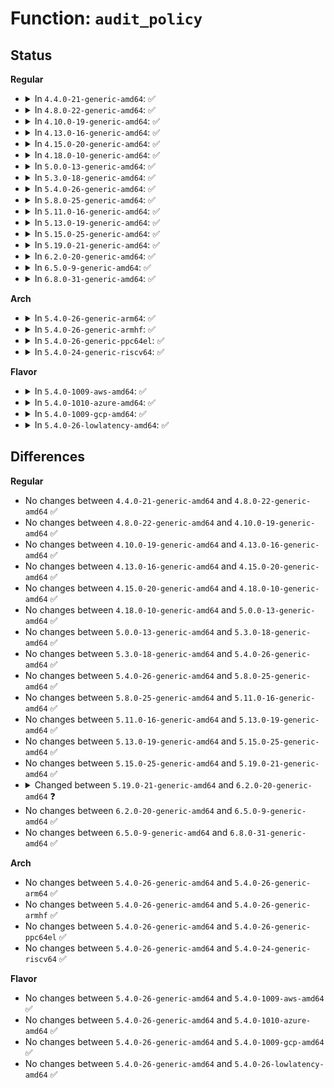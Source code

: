 # Function: <code>audit_policy</code>

## Status
<b>Regular</b>
<ul>
<li>
<details>
<summary>In <code>4.4.0-21-generic-amd64</code>: ✅</summary>

```c
int audit_policy(struct aa_label * label, const char * op, const char * ns_name, const char * name, const char * info, int error)
```

```json
{
  "name": "audit_policy",
  "collision_type": "Unique Static",
  "inline_type": "No",
  "funcs": [
    {
      "addr": 18446744071582510896,
      "name": "audit_policy",
      "external": false,
      "loc": "security/apparmor/policy.c:603",
      "file": "security/apparmor/policy.c",
      "inline": "seen, unknown",
      "caller_inline": [],
      "caller_func": [
        "security/apparmor/policy.c:aa_may_manage_policy",
        "security/apparmor/policy.c:aa_may_manage_policy",
        "security/apparmor/policy.c:aa_replace_profiles",
        "security/apparmor/policy.c:aa_replace_profiles",
        "security/apparmor/policy.c:aa_remove_profiles",
        "security/apparmor/policy.c:aa_remove_profiles",
        "security/apparmor/policy.c:aa_remove_profiles"
      ]
    }
  ],
  "symbols": [
    {
      "addr": 18446744071582510896,
      "name": "audit_policy",
      "section": ".text",
      "bind": "STB_LOCAL",
      "size": 169
    }
  ]
}
```
</details>
</li>
<li>
<details>
<summary>In <code>4.8.0-22-generic-amd64</code>: ✅</summary>

```c
int audit_policy(struct aa_label * label, const char * op, const char * ns_name, const char * name, const char * info, int error)
```

```json
{
  "name": "audit_policy",
  "collision_type": "Unique Static",
  "inline_type": "No",
  "funcs": [
    {
      "addr": 18446744071582746272,
      "name": "audit_policy",
      "external": false,
      "loc": "security/apparmor/policy.c:628",
      "file": "security/apparmor/policy.c",
      "inline": "seen, unknown",
      "caller_inline": [],
      "caller_func": [
        "security/apparmor/policy.c:aa_remove_profiles",
        "security/apparmor/policy.c:aa_remove_profiles",
        "security/apparmor/policy.c:aa_remove_profiles",
        "security/apparmor/policy.c:aa_replace_profiles",
        "security/apparmor/policy.c:aa_replace_profiles",
        "security/apparmor/policy.c:aa_replace_profiles",
        "security/apparmor/policy.c:aa_may_manage_policy"
      ]
    }
  ],
  "symbols": [
    {
      "addr": 18446744071582746272,
      "name": "audit_policy",
      "section": ".text",
      "bind": "STB_LOCAL",
      "size": 169
    }
  ]
}
```
</details>
</li>
<li>
<details>
<summary>In <code>4.10.0-19-generic-amd64</code>: ✅</summary>

```c
int audit_policy(struct aa_label * label, const char * op, const char * ns_name, const char * name, const char * info, int error)
```

```json
{
  "name": "audit_policy",
  "collision_type": "Unique Static",
  "inline_type": "No",
  "funcs": [
    {
      "addr": 18446744071582841408,
      "name": "audit_policy",
      "external": false,
      "loc": "security/apparmor/policy.c:629",
      "file": "security/apparmor/policy.c",
      "inline": "seen, unknown",
      "caller_inline": [],
      "caller_func": [
        "security/apparmor/policy.c:aa_remove_profiles",
        "security/apparmor/policy.c:aa_remove_profiles",
        "security/apparmor/policy.c:aa_remove_profiles",
        "security/apparmor/policy.c:aa_remove_profiles",
        "security/apparmor/policy.c:aa_replace_profiles",
        "security/apparmor/policy.c:aa_replace_profiles",
        "security/apparmor/policy.c:aa_replace_profiles",
        "security/apparmor/policy.c:aa_may_manage_policy"
      ]
    }
  ],
  "symbols": [
    {
      "addr": 18446744071582841408,
      "name": "audit_policy",
      "section": ".text",
      "bind": "STB_LOCAL",
      "size": 169
    }
  ]
}
```
</details>
</li>
<li>
<details>
<summary>In <code>4.13.0-16-generic-amd64</code>: ✅</summary>

```c
int audit_policy(struct aa_label * label, const char * op, const char * ns_name, const char * name, const char * info, int error)
```

```json
{
  "name": "audit_policy",
  "collision_type": "Unique Static",
  "inline_type": "No",
  "funcs": [
    {
      "addr": 18446744071582922064,
      "name": "audit_policy",
      "external": false,
      "loc": "security/apparmor/policy.c:614",
      "file": "security/apparmor/policy.c",
      "inline": "seen, unknown",
      "caller_inline": [],
      "caller_func": [
        "security/apparmor/policy.c:aa_remove_profiles",
        "security/apparmor/policy.c:aa_remove_profiles",
        "security/apparmor/policy.c:aa_remove_profiles",
        "security/apparmor/policy.c:aa_remove_profiles",
        "security/apparmor/policy.c:aa_replace_profiles",
        "security/apparmor/policy.c:aa_replace_profiles",
        "security/apparmor/policy.c:aa_replace_profiles",
        "security/apparmor/policy.c:aa_replace_profiles",
        "security/apparmor/policy.c:aa_may_manage_policy"
      ]
    }
  ],
  "symbols": [
    {
      "addr": 18446744071582922064,
      "name": "audit_policy",
      "section": ".text",
      "bind": "STB_LOCAL",
      "size": 185
    }
  ]
}
```
</details>
</li>
<li>
<details>
<summary>In <code>4.15.0-20-generic-amd64</code>: ✅</summary>

```c
int audit_policy(struct aa_label * label, const char * op, const char * ns_name, const char * name, const char * info, int error)
```

```json
{
  "name": "audit_policy",
  "collision_type": "Unique Static",
  "inline_type": "No",
  "funcs": [
    {
      "addr": 18446744071583081376,
      "name": "audit_policy",
      "external": false,
      "loc": "security/apparmor/policy.c:615",
      "file": "security/apparmor/policy.c",
      "inline": "seen, unknown",
      "caller_inline": [],
      "caller_func": [
        "security/apparmor/policy.c:aa_remove_profiles",
        "security/apparmor/policy.c:aa_remove_profiles",
        "security/apparmor/policy.c:aa_remove_profiles",
        "security/apparmor/policy.c:aa_remove_profiles",
        "security/apparmor/policy.c:aa_replace_profiles",
        "security/apparmor/policy.c:aa_replace_profiles",
        "security/apparmor/policy.c:aa_replace_profiles",
        "security/apparmor/policy.c:aa_replace_profiles",
        "security/apparmor/policy.c:aa_may_manage_policy"
      ]
    }
  ],
  "symbols": [
    {
      "addr": 18446744071583081376,
      "name": "audit_policy",
      "section": ".text",
      "bind": "STB_LOCAL",
      "size": 185
    }
  ]
}
```
</details>
</li>
<li>
<details>
<summary>In <code>4.18.0-10-generic-amd64</code>: ✅</summary>

```c
int audit_policy(struct aa_label * label, const char * op, const char * ns_name, const char * name, const char * info, int error)
```

```json
{
  "name": "audit_policy",
  "collision_type": "Unique Static",
  "inline_type": "No",
  "funcs": [
    {
      "addr": 18446744071583284112,
      "name": "audit_policy",
      "external": false,
      "loc": "security/apparmor/policy.c:620",
      "file": "security/apparmor/policy.c",
      "inline": "seen, unknown",
      "caller_inline": [],
      "caller_func": [
        "security/apparmor/policy.c:aa_remove_profiles",
        "security/apparmor/policy.c:aa_remove_profiles",
        "security/apparmor/policy.c:aa_remove_profiles",
        "security/apparmor/policy.c:aa_remove_profiles",
        "security/apparmor/policy.c:aa_replace_profiles",
        "security/apparmor/policy.c:aa_replace_profiles",
        "security/apparmor/policy.c:aa_replace_profiles",
        "security/apparmor/policy.c:aa_replace_profiles",
        "security/apparmor/policy.c:aa_may_manage_policy"
      ]
    }
  ],
  "symbols": [
    {
      "addr": 18446744071583284112,
      "name": "audit_policy",
      "section": ".text",
      "bind": "STB_LOCAL",
      "size": 185
    }
  ]
}
```
</details>
</li>
<li>
<details>
<summary>In <code>5.0.0-13-generic-amd64</code>: ✅</summary>

```c
int audit_policy(struct aa_label * label, const char * op, const char * ns_name, const char * name, const char * info, int error)
```

```json
{
  "name": "audit_policy",
  "collision_type": "Unique Static",
  "inline_type": "No",
  "funcs": [
    {
      "addr": 18446744071583402496,
      "name": "audit_policy",
      "external": false,
      "loc": "security/apparmor/policy.c:620",
      "file": "security/apparmor/policy.c",
      "inline": "seen, unknown",
      "caller_inline": [],
      "caller_func": [
        "security/apparmor/policy.c:aa_remove_profiles",
        "security/apparmor/policy.c:aa_remove_profiles",
        "security/apparmor/policy.c:aa_remove_profiles",
        "security/apparmor/policy.c:aa_remove_profiles",
        "security/apparmor/policy.c:aa_replace_profiles",
        "security/apparmor/policy.c:aa_replace_profiles",
        "security/apparmor/policy.c:aa_replace_profiles",
        "security/apparmor/policy.c:aa_replace_profiles",
        "security/apparmor/policy.c:aa_may_manage_policy"
      ]
    }
  ],
  "symbols": [
    {
      "addr": 18446744071583402496,
      "name": "audit_policy",
      "section": ".text",
      "bind": "STB_LOCAL",
      "size": 185
    }
  ]
}
```
</details>
</li>
<li>
<details>
<summary>In <code>5.3.0-18-generic-amd64</code>: ✅</summary>

```c
int audit_policy(struct aa_label * label, const char * op, const char * ns_name, const char * name, const char * info, int error)
```

```json
{
  "name": "audit_policy",
  "collision_type": "Unique Static",
  "inline_type": "No",
  "funcs": [
    {
      "addr": 18446744071583588752,
      "name": "audit_policy",
      "external": false,
      "loc": "security/apparmor/policy.c:615",
      "file": "security/apparmor/policy.c",
      "inline": "seen, unknown",
      "caller_inline": [],
      "caller_func": [
        "security/apparmor/policy.c:aa_remove_profiles",
        "security/apparmor/policy.c:aa_remove_profiles",
        "security/apparmor/policy.c:aa_remove_profiles",
        "security/apparmor/policy.c:aa_remove_profiles",
        "security/apparmor/policy.c:aa_replace_profiles",
        "security/apparmor/policy.c:aa_replace_profiles",
        "security/apparmor/policy.c:aa_replace_profiles",
        "security/apparmor/policy.c:aa_replace_profiles",
        "security/apparmor/policy.c:aa_may_manage_policy"
      ]
    }
  ],
  "symbols": [
    {
      "addr": 18446744071583588752,
      "name": "audit_policy",
      "section": ".text",
      "bind": "STB_LOCAL",
      "size": 172
    }
  ]
}
```
</details>
</li>
<li>
<details>
<summary>In <code>5.4.0-26-generic-amd64</code>: ✅</summary>

```c
int audit_policy(struct aa_label * label, const char * op, const char * ns_name, const char * name, const char * info, int error)
```

```json
{
  "name": "audit_policy",
  "collision_type": "Unique Static",
  "inline_type": "No",
  "funcs": [
    {
      "addr": 18446744071583694912,
      "name": "audit_policy",
      "external": false,
      "loc": "security/apparmor/policy.c:615",
      "file": "security/apparmor/policy.c",
      "inline": "seen, unknown",
      "caller_inline": [],
      "caller_func": [
        "security/apparmor/policy.c:aa_remove_profiles",
        "security/apparmor/policy.c:aa_remove_profiles",
        "security/apparmor/policy.c:aa_remove_profiles",
        "security/apparmor/policy.c:aa_remove_profiles",
        "security/apparmor/policy.c:aa_replace_profiles",
        "security/apparmor/policy.c:aa_replace_profiles",
        "security/apparmor/policy.c:aa_replace_profiles",
        "security/apparmor/policy.c:aa_replace_profiles",
        "security/apparmor/policy.c:aa_may_manage_policy"
      ]
    }
  ],
  "symbols": [
    {
      "addr": 18446744071583694912,
      "name": "audit_policy",
      "section": ".text",
      "bind": "STB_LOCAL",
      "size": 172
    }
  ]
}
```
</details>
</li>
<li>
<details>
<summary>In <code>5.8.0-25-generic-amd64</code>: ✅</summary>

```c
int audit_policy(struct aa_label * label, const char * op, const char * ns_name, const char * name, const char * info, int error)
```

```json
{
  "name": "audit_policy",
  "collision_type": "Unique Static",
  "inline_type": "No",
  "funcs": [
    {
      "addr": 18446744071584061984,
      "name": "audit_policy",
      "external": false,
      "loc": "security/apparmor/policy.c:619",
      "file": "security/apparmor/policy.c",
      "inline": "seen, unknown",
      "caller_inline": [],
      "caller_func": [
        "security/apparmor/policy.c:aa_remove_profiles",
        "security/apparmor/policy.c:aa_remove_profiles",
        "security/apparmor/policy.c:aa_remove_profiles",
        "security/apparmor/policy.c:aa_remove_profiles",
        "security/apparmor/policy.c:aa_replace_profiles",
        "security/apparmor/policy.c:aa_replace_profiles",
        "security/apparmor/policy.c:aa_replace_profiles",
        "security/apparmor/policy.c:aa_replace_profiles",
        "security/apparmor/policy.c:aa_may_manage_policy"
      ]
    }
  ],
  "symbols": [
    {
      "addr": 18446744071584061984,
      "name": "audit_policy",
      "section": ".text",
      "bind": "STB_LOCAL",
      "size": 170
    }
  ]
}
```
</details>
</li>
<li>
<details>
<summary>In <code>5.11.0-16-generic-amd64</code>: ✅</summary>

```c
int audit_policy(struct aa_label * label, const char * op, const char * ns_name, const char * name, const char * info, int error)
```

```json
{
  "name": "audit_policy",
  "collision_type": "Unique Static",
  "inline_type": "No",
  "funcs": [
    {
      "addr": 18446744071584181072,
      "name": "audit_policy",
      "external": false,
      "loc": "security/apparmor/policy.c:619",
      "file": "security/apparmor/policy.c",
      "inline": "seen, unknown",
      "caller_inline": [],
      "caller_func": [
        "security/apparmor/policy.c:aa_remove_profiles",
        "security/apparmor/policy.c:aa_remove_profiles",
        "security/apparmor/policy.c:aa_remove_profiles",
        "security/apparmor/policy.c:aa_remove_profiles",
        "security/apparmor/policy.c:aa_replace_profiles",
        "security/apparmor/policy.c:aa_replace_profiles",
        "security/apparmor/policy.c:aa_replace_profiles",
        "security/apparmor/policy.c:aa_replace_profiles",
        "security/apparmor/policy.c:aa_may_manage_policy"
      ]
    }
  ],
  "symbols": [
    {
      "addr": 18446744071584181072,
      "name": "audit_policy",
      "section": ".text",
      "bind": "STB_LOCAL",
      "size": 170
    }
  ]
}
```
</details>
</li>
<li>
<details>
<summary>In <code>5.13.0-19-generic-amd64</code>: ✅</summary>

```c
int audit_policy(struct aa_label * label, const char * op, const char * ns_name, const char * name, const char * info, int error)
```

```json
{
  "name": "audit_policy",
  "collision_type": "Unique Static",
  "inline_type": "No",
  "funcs": [
    {
      "addr": 18446744071584208064,
      "name": "audit_policy",
      "external": false,
      "loc": "security/apparmor/policy.c:619",
      "file": "security/apparmor/policy.c",
      "inline": "seen, unknown",
      "caller_inline": [],
      "caller_func": [
        "security/apparmor/policy.c:aa_remove_profiles",
        "security/apparmor/policy.c:aa_remove_profiles",
        "security/apparmor/policy.c:aa_remove_profiles",
        "security/apparmor/policy.c:aa_remove_profiles",
        "security/apparmor/policy.c:aa_replace_profiles",
        "security/apparmor/policy.c:aa_replace_profiles",
        "security/apparmor/policy.c:aa_replace_profiles",
        "security/apparmor/policy.c:aa_replace_profiles",
        "security/apparmor/policy.c:aa_may_manage_policy"
      ]
    }
  ],
  "symbols": [
    {
      "addr": 18446744071584208064,
      "name": "audit_policy",
      "section": ".text",
      "bind": "STB_LOCAL",
      "size": 170
    }
  ]
}
```
</details>
</li>
<li>
<details>
<summary>In <code>5.15.0-25-generic-amd64</code>: ✅</summary>

```c
int audit_policy(struct aa_label * label, const char * op, const char * ns_name, const char * name, const char * info, int error)
```

```json
{
  "name": "audit_policy",
  "collision_type": "Unique Static",
  "inline_type": "No",
  "funcs": [
    {
      "addr": 18446744071584593328,
      "name": "audit_policy",
      "external": false,
      "loc": "security/apparmor/policy.c:619",
      "file": "security/apparmor/policy.c",
      "inline": "seen, unknown",
      "caller_inline": [],
      "caller_func": [
        "security/apparmor/policy.c:aa_remove_profiles",
        "security/apparmor/policy.c:aa_remove_profiles",
        "security/apparmor/policy.c:aa_remove_profiles",
        "security/apparmor/policy.c:aa_remove_profiles",
        "security/apparmor/policy.c:aa_replace_profiles",
        "security/apparmor/policy.c:aa_replace_profiles",
        "security/apparmor/policy.c:aa_replace_profiles",
        "security/apparmor/policy.c:aa_replace_profiles",
        "security/apparmor/policy.c:aa_may_manage_policy"
      ]
    }
  ],
  "symbols": [
    {
      "addr": 18446744071584593328,
      "name": "audit_policy",
      "section": ".text",
      "bind": "STB_LOCAL",
      "size": 170
    }
  ]
}
```
</details>
</li>
<li>
<details>
<summary>In <code>5.19.0-21-generic-amd64</code>: ✅</summary>

```c
int audit_policy(struct aa_label * label, const char * op, const char * ns_name, const char * name, const char * info, int error)
```

```json
{
  "name": "audit_policy",
  "collision_type": "Unique Static",
  "inline_type": "No",
  "funcs": [
    {
      "addr": 18446744071585241408,
      "name": "audit_policy",
      "external": false,
      "loc": "security/apparmor/policy.c:664",
      "file": "security/apparmor/policy.c",
      "inline": "seen, unknown",
      "caller_inline": [],
      "caller_func": [
        "security/apparmor/policy.c:aa_remove_profiles",
        "security/apparmor/policy.c:aa_remove_profiles",
        "security/apparmor/policy.c:aa_remove_profiles",
        "security/apparmor/policy.c:aa_remove_profiles",
        "security/apparmor/policy.c:aa_replace_profiles",
        "security/apparmor/policy.c:aa_replace_profiles",
        "security/apparmor/policy.c:aa_replace_profiles",
        "security/apparmor/policy.c:aa_replace_profiles",
        "security/apparmor/policy.c:aa_may_manage_policy"
      ]
    }
  ],
  "symbols": [
    {
      "addr": 18446744071585241408,
      "name": "audit_policy",
      "section": ".text",
      "bind": "STB_LOCAL",
      "size": 220
    }
  ]
}
```
</details>
</li>
<li>
<details>
<summary>In <code>6.2.0-20-generic-amd64</code>: ✅</summary>

```c
int audit_policy(struct aa_label * subj_label, const char * op, const char * ns_name, const char * name, const char * info, int error)
```

```json
{
  "name": "audit_policy",
  "collision_type": "Unique Static",
  "inline_type": "No",
  "funcs": [
    {
      "addr": 18446744071585974384,
      "name": "audit_policy",
      "external": false,
      "loc": "security/apparmor/policy.c:739",
      "file": "security/apparmor/policy.c",
      "inline": "seen, unknown",
      "caller_inline": [],
      "caller_func": [
        "security/apparmor/policy.c:aa_remove_profiles",
        "security/apparmor/policy.c:aa_remove_profiles",
        "security/apparmor/policy.c:aa_remove_profiles",
        "security/apparmor/policy.c:aa_remove_profiles",
        "security/apparmor/policy.c:aa_replace_profiles",
        "security/apparmor/policy.c:aa_replace_profiles",
        "security/apparmor/policy.c:aa_replace_profiles",
        "security/apparmor/policy.c:aa_replace_profiles",
        "security/apparmor/policy.c:aa_may_manage_policy"
      ]
    }
  ],
  "symbols": [
    {
      "addr": 18446744071585974384,
      "name": "audit_policy",
      "section": ".text",
      "bind": "STB_LOCAL",
      "size": 192
    }
  ]
}
```
</details>
</li>
<li>
<details>
<summary>In <code>6.5.0-9-generic-amd64</code>: ✅</summary>

```c
int audit_policy(struct aa_label * subj_label, const char * op, const char * ns_name, const char * name, const char * info, int error)
```

```json
{
  "name": "audit_policy",
  "collision_type": "Unique Static",
  "inline_type": "No",
  "funcs": [
    {
      "addr": 18446744071586206496,
      "name": "audit_policy",
      "external": false,
      "loc": "security/apparmor/policy.c:774",
      "file": "security/apparmor/policy.c",
      "inline": "seen, unknown",
      "caller_inline": [],
      "caller_func": [
        "security/apparmor/policy.c:aa_remove_profiles",
        "security/apparmor/policy.c:aa_remove_profiles",
        "security/apparmor/policy.c:aa_remove_profiles",
        "security/apparmor/policy.c:aa_remove_profiles",
        "security/apparmor/policy.c:aa_replace_profiles",
        "security/apparmor/policy.c:aa_replace_profiles",
        "security/apparmor/policy.c:aa_replace_profiles",
        "security/apparmor/policy.c:aa_replace_profiles",
        "security/apparmor/policy.c:aa_may_manage_policy"
      ]
    }
  ],
  "symbols": [
    {
      "addr": 18446744071586206496,
      "name": "audit_policy",
      "section": ".text",
      "bind": "STB_LOCAL",
      "size": 173
    }
  ]
}
```
</details>
</li>
<li>
<details>
<summary>In <code>6.8.0-31-generic-amd64</code>: ✅</summary>

```c
int audit_policy(struct aa_label * subj_label, const char * op, const char * ns_name, const char * name, const char * info, int error)
```

```json
{
  "name": "audit_policy",
  "collision_type": "Unique Static",
  "inline_type": "No",
  "funcs": [
    {
      "addr": 18446744071586458656,
      "name": "audit_policy",
      "external": false,
      "loc": "security/apparmor/policy.c:804",
      "file": "security/apparmor/policy.c",
      "inline": "seen, unknown",
      "caller_inline": [],
      "caller_func": [
        "security/apparmor/policy.c:aa_remove_profiles",
        "security/apparmor/policy.c:aa_remove_profiles",
        "security/apparmor/policy.c:aa_remove_profiles",
        "security/apparmor/policy.c:aa_remove_profiles",
        "security/apparmor/policy.c:aa_replace_profiles",
        "security/apparmor/policy.c:aa_replace_profiles",
        "security/apparmor/policy.c:aa_replace_profiles",
        "security/apparmor/policy.c:aa_replace_profiles",
        "security/apparmor/policy.c:aa_may_manage_policy"
      ]
    }
  ],
  "symbols": [
    {
      "addr": 18446744071586458656,
      "name": "audit_policy",
      "section": ".text",
      "bind": "STB_LOCAL",
      "size": 173
    }
  ]
}
```
</details>
</li>
</ul>
<b>Arch</b>
<ul>
<li>
<details>
<summary>In <code>5.4.0-26-generic-arm64</code>: ✅</summary>

```c
int audit_policy(struct aa_label * label, const char * op, const char * ns_name, const char * name, const char * info, int error)
```

```json
{
  "name": "audit_policy",
  "collision_type": "Unique Static",
  "inline_type": "No",
  "funcs": [
    {
      "addr": 18446603336495488344,
      "name": "audit_policy",
      "external": false,
      "loc": "security/apparmor/policy.c:615",
      "file": "security/apparmor/policy.c",
      "inline": "seen, unknown",
      "caller_inline": [],
      "caller_func": [
        "security/apparmor/policy.c:aa_remove_profiles",
        "security/apparmor/policy.c:aa_remove_profiles",
        "security/apparmor/policy.c:aa_remove_profiles",
        "security/apparmor/policy.c:aa_remove_profiles",
        "security/apparmor/policy.c:aa_replace_profiles",
        "security/apparmor/policy.c:aa_replace_profiles",
        "security/apparmor/policy.c:aa_replace_profiles",
        "security/apparmor/policy.c:aa_replace_profiles",
        "security/apparmor/policy.c:aa_may_manage_policy",
        "security/apparmor/policy.c:aa_may_manage_policy"
      ]
    }
  ],
  "symbols": [
    {
      "addr": 18446603336495488344,
      "name": "audit_policy",
      "section": ".text",
      "bind": "STB_LOCAL",
      "size": 196
    }
  ]
}
```
</details>
</li>
<li>
<details>
<summary>In <code>5.4.0-26-generic-armhf</code>: ✅</summary>

```c
int audit_policy(struct aa_label * label, const char * op, const char * ns_name, const char * name, const char * info, int error)
```

```json
{
  "name": "audit_policy",
  "collision_type": "Unique Static",
  "inline_type": "No",
  "funcs": [
    {
      "addr": 3228855948,
      "name": "audit_policy",
      "external": false,
      "loc": "security/apparmor/policy.c:615",
      "file": "security/apparmor/policy.c",
      "inline": "seen, unknown",
      "caller_inline": [],
      "caller_func": [
        "security/apparmor/policy.c:aa_remove_profiles",
        "security/apparmor/policy.c:aa_remove_profiles",
        "security/apparmor/policy.c:aa_remove_profiles",
        "security/apparmor/policy.c:aa_remove_profiles",
        "security/apparmor/policy.c:aa_replace_profiles",
        "security/apparmor/policy.c:aa_replace_profiles",
        "security/apparmor/policy.c:aa_replace_profiles",
        "security/apparmor/policy.c:aa_replace_profiles",
        "security/apparmor/policy.c:aa_may_manage_policy",
        "security/apparmor/policy.c:aa_may_manage_policy"
      ]
    }
  ],
  "symbols": [
    {
      "addr": 3228855948,
      "name": "audit_policy",
      "section": ".text",
      "bind": "STB_LOCAL",
      "size": 200
    }
  ]
}
```
</details>
</li>
<li>
<details>
<summary>In <code>5.4.0-26-generic-ppc64el</code>: ✅</summary>

```c
int audit_policy(struct aa_label * label, const char * op, const char * ns_name, const char * name, const char * info, int error)
```

```json
{
  "name": "audit_policy",
  "collision_type": "Unique Static",
  "inline_type": "No",
  "funcs": [
    {
      "addr": 13835058055289550000,
      "name": "audit_policy",
      "external": false,
      "loc": "security/apparmor/policy.c:615",
      "file": "security/apparmor/policy.c",
      "inline": "seen, unknown",
      "caller_inline": [],
      "caller_func": [
        "security/apparmor/policy.c:aa_remove_profiles",
        "security/apparmor/policy.c:aa_remove_profiles",
        "security/apparmor/policy.c:aa_remove_profiles",
        "security/apparmor/policy.c:aa_remove_profiles",
        "security/apparmor/policy.c:aa_replace_profiles",
        "security/apparmor/policy.c:aa_replace_profiles",
        "security/apparmor/policy.c:aa_replace_profiles",
        "security/apparmor/policy.c:aa_replace_profiles",
        "security/apparmor/policy.c:aa_may_manage_policy",
        "security/apparmor/policy.c:aa_may_manage_policy"
      ]
    }
  ],
  "symbols": [
    {
      "addr": 13835058055289550000,
      "name": "audit_policy",
      "section": ".text",
      "bind": "STB_LOCAL",
      "size": 264
    }
  ]
}
```
</details>
</li>
<li>
<details>
<summary>In <code>5.4.0-24-generic-riscv64</code>: ✅</summary>

```c
int audit_policy(struct aa_label * label, const char * op, const char * ns_name, const char * name, const char * info, int error)
```

```json
{
  "name": "audit_policy",
  "collision_type": "Unique Static",
  "inline_type": "No",
  "funcs": [
    {
      "addr": 18446743936274672758,
      "name": "audit_policy",
      "external": false,
      "loc": "security/apparmor/policy.c:615",
      "file": "security/apparmor/policy.c",
      "inline": "seen, unknown",
      "caller_inline": [],
      "caller_func": [
        "security/apparmor/policy.c:aa_remove_profiles",
        "security/apparmor/policy.c:aa_remove_profiles",
        "security/apparmor/policy.c:aa_remove_profiles",
        "security/apparmor/policy.c:aa_remove_profiles",
        "security/apparmor/policy.c:aa_replace_profiles",
        "security/apparmor/policy.c:aa_replace_profiles",
        "security/apparmor/policy.c:aa_replace_profiles",
        "security/apparmor/policy.c:aa_replace_profiles",
        "security/apparmor/policy.c:aa_may_manage_policy"
      ]
    }
  ],
  "symbols": [
    {
      "addr": 18446743936274672758,
      "name": "audit_policy",
      "section": ".text",
      "bind": "STB_LOCAL",
      "size": 160
    }
  ]
}
```
</details>
</li>
</ul>
<b>Flavor</b>
<ul>
<li>
<details>
<summary>In <code>5.4.0-1009-aws-amd64</code>: ✅</summary>

```c
int audit_policy(struct aa_label * label, const char * op, const char * ns_name, const char * name, const char * info, int error)
```

```json
{
  "name": "audit_policy",
  "collision_type": "Unique Static",
  "inline_type": "No",
  "funcs": [
    {
      "addr": 18446744071583663648,
      "name": "audit_policy",
      "external": false,
      "loc": "security/apparmor/policy.c:615",
      "file": "security/apparmor/policy.c",
      "inline": "seen, unknown",
      "caller_inline": [],
      "caller_func": [
        "security/apparmor/policy.c:aa_remove_profiles",
        "security/apparmor/policy.c:aa_remove_profiles",
        "security/apparmor/policy.c:aa_remove_profiles",
        "security/apparmor/policy.c:aa_remove_profiles",
        "security/apparmor/policy.c:aa_replace_profiles",
        "security/apparmor/policy.c:aa_replace_profiles",
        "security/apparmor/policy.c:aa_replace_profiles",
        "security/apparmor/policy.c:aa_replace_profiles",
        "security/apparmor/policy.c:aa_may_manage_policy"
      ]
    }
  ],
  "symbols": [
    {
      "addr": 18446744071583663648,
      "name": "audit_policy",
      "section": ".text",
      "bind": "STB_LOCAL",
      "size": 172
    }
  ]
}
```
</details>
</li>
<li>
<details>
<summary>In <code>5.4.0-1010-azure-amd64</code>: ✅</summary>

```c
int audit_policy(struct aa_label * label, const char * op, const char * ns_name, const char * name, const char * info, int error)
```

```json
{
  "name": "audit_policy",
  "collision_type": "Unique Static",
  "inline_type": "No",
  "funcs": [
    {
      "addr": 18446744071583600704,
      "name": "audit_policy",
      "external": false,
      "loc": "security/apparmor/policy.c:615",
      "file": "security/apparmor/policy.c",
      "inline": "seen, unknown",
      "caller_inline": [],
      "caller_func": [
        "security/apparmor/policy.c:aa_remove_profiles",
        "security/apparmor/policy.c:aa_remove_profiles",
        "security/apparmor/policy.c:aa_remove_profiles",
        "security/apparmor/policy.c:aa_remove_profiles",
        "security/apparmor/policy.c:aa_replace_profiles",
        "security/apparmor/policy.c:aa_replace_profiles",
        "security/apparmor/policy.c:aa_replace_profiles",
        "security/apparmor/policy.c:aa_replace_profiles",
        "security/apparmor/policy.c:aa_may_manage_policy"
      ]
    }
  ],
  "symbols": [
    {
      "addr": 18446744071583600704,
      "name": "audit_policy",
      "section": ".text",
      "bind": "STB_LOCAL",
      "size": 172
    }
  ]
}
```
</details>
</li>
<li>
<details>
<summary>In <code>5.4.0-1009-gcp-amd64</code>: ✅</summary>

```c
int audit_policy(struct aa_label * label, const char * op, const char * ns_name, const char * name, const char * info, int error)
```

```json
{
  "name": "audit_policy",
  "collision_type": "Unique Static",
  "inline_type": "No",
  "funcs": [
    {
      "addr": 18446744071583647424,
      "name": "audit_policy",
      "external": false,
      "loc": "security/apparmor/policy.c:615",
      "file": "security/apparmor/policy.c",
      "inline": "seen, unknown",
      "caller_inline": [],
      "caller_func": [
        "security/apparmor/policy.c:aa_remove_profiles",
        "security/apparmor/policy.c:aa_remove_profiles",
        "security/apparmor/policy.c:aa_remove_profiles",
        "security/apparmor/policy.c:aa_remove_profiles",
        "security/apparmor/policy.c:aa_replace_profiles",
        "security/apparmor/policy.c:aa_replace_profiles",
        "security/apparmor/policy.c:aa_replace_profiles",
        "security/apparmor/policy.c:aa_replace_profiles",
        "security/apparmor/policy.c:aa_may_manage_policy"
      ]
    }
  ],
  "symbols": [
    {
      "addr": 18446744071583647424,
      "name": "audit_policy",
      "section": ".text",
      "bind": "STB_LOCAL",
      "size": 172
    }
  ]
}
```
</details>
</li>
<li>
<details>
<summary>In <code>5.4.0-26-lowlatency-amd64</code>: ✅</summary>

```c
int audit_policy(struct aa_label * label, const char * op, const char * ns_name, const char * name, const char * info, int error)
```

```json
{
  "name": "audit_policy",
  "collision_type": "Unique Static",
  "inline_type": "No",
  "funcs": [
    {
      "addr": 18446744071583745760,
      "name": "audit_policy",
      "external": false,
      "loc": "security/apparmor/policy.c:615",
      "file": "security/apparmor/policy.c",
      "inline": "seen, unknown",
      "caller_inline": [],
      "caller_func": [
        "security/apparmor/policy.c:aa_remove_profiles",
        "security/apparmor/policy.c:aa_remove_profiles",
        "security/apparmor/policy.c:aa_remove_profiles",
        "security/apparmor/policy.c:aa_remove_profiles",
        "security/apparmor/policy.c:aa_replace_profiles",
        "security/apparmor/policy.c:aa_replace_profiles",
        "security/apparmor/policy.c:aa_replace_profiles",
        "security/apparmor/policy.c:aa_replace_profiles",
        "security/apparmor/policy.c:aa_may_manage_policy"
      ]
    }
  ],
  "symbols": [
    {
      "addr": 18446744071583745760,
      "name": "audit_policy",
      "section": ".text",
      "bind": "STB_LOCAL",
      "size": 172
    }
  ]
}
```
</details>
</li>
</ul>

## Differences
<b>Regular</b>
<ul>
<li>
No changes between <code>4.4.0-21-generic-amd64</code> and <code>4.8.0-22-generic-amd64</code> ✅
</li>
<li>
No changes between <code>4.8.0-22-generic-amd64</code> and <code>4.10.0-19-generic-amd64</code> ✅
</li>
<li>
No changes between <code>4.10.0-19-generic-amd64</code> and <code>4.13.0-16-generic-amd64</code> ✅
</li>
<li>
No changes between <code>4.13.0-16-generic-amd64</code> and <code>4.15.0-20-generic-amd64</code> ✅
</li>
<li>
No changes between <code>4.15.0-20-generic-amd64</code> and <code>4.18.0-10-generic-amd64</code> ✅
</li>
<li>
No changes between <code>4.18.0-10-generic-amd64</code> and <code>5.0.0-13-generic-amd64</code> ✅
</li>
<li>
No changes between <code>5.0.0-13-generic-amd64</code> and <code>5.3.0-18-generic-amd64</code> ✅
</li>
<li>
No changes between <code>5.3.0-18-generic-amd64</code> and <code>5.4.0-26-generic-amd64</code> ✅
</li>
<li>
No changes between <code>5.4.0-26-generic-amd64</code> and <code>5.8.0-25-generic-amd64</code> ✅
</li>
<li>
No changes between <code>5.8.0-25-generic-amd64</code> and <code>5.11.0-16-generic-amd64</code> ✅
</li>
<li>
No changes between <code>5.11.0-16-generic-amd64</code> and <code>5.13.0-19-generic-amd64</code> ✅
</li>
<li>
No changes between <code>5.13.0-19-generic-amd64</code> and <code>5.15.0-25-generic-amd64</code> ✅
</li>
<li>
No changes between <code>5.15.0-25-generic-amd64</code> and <code>5.19.0-21-generic-amd64</code> ✅
</li>
<li>
<details>
<summary>Changed between <code>5.19.0-21-generic-amd64</code> and <code>6.2.0-20-generic-amd64</code> ❓</summary>
<ul>
<li>
<b>Param added. </b>
<code>struct aa_label * subj_label</code>
</li>
<li>
<b>Param removed. </b>
<code>struct aa_label * label</code>
</li>
</ul>
</details>
</li>
<li>
No changes between <code>6.2.0-20-generic-amd64</code> and <code>6.5.0-9-generic-amd64</code> ✅
</li>
<li>
No changes between <code>6.5.0-9-generic-amd64</code> and <code>6.8.0-31-generic-amd64</code> ✅
</li>
</ul>
<b>Arch</b>
<ul>
<li>
No changes between <code>5.4.0-26-generic-amd64</code> and <code>5.4.0-26-generic-arm64</code> ✅
</li>
<li>
No changes between <code>5.4.0-26-generic-amd64</code> and <code>5.4.0-26-generic-armhf</code> ✅
</li>
<li>
No changes between <code>5.4.0-26-generic-amd64</code> and <code>5.4.0-26-generic-ppc64el</code> ✅
</li>
<li>
No changes between <code>5.4.0-26-generic-amd64</code> and <code>5.4.0-24-generic-riscv64</code> ✅
</li>
</ul>
<b>Flavor</b>
<ul>
<li>
No changes between <code>5.4.0-26-generic-amd64</code> and <code>5.4.0-1009-aws-amd64</code> ✅
</li>
<li>
No changes between <code>5.4.0-26-generic-amd64</code> and <code>5.4.0-1010-azure-amd64</code> ✅
</li>
<li>
No changes between <code>5.4.0-26-generic-amd64</code> and <code>5.4.0-1009-gcp-amd64</code> ✅
</li>
<li>
No changes between <code>5.4.0-26-generic-amd64</code> and <code>5.4.0-26-lowlatency-amd64</code> ✅
</li>
</ul>
